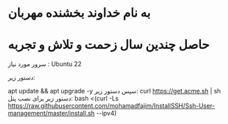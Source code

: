 # به نام خداوند بخشنده مهربان
# حاصل چندین سال زحمت و تلاش و تجربه
سرور مورد نیاز : Ubuntu 22

دستور زیر:

apt update && apt upgrade -y
سپس دستور زیر:
curl https://get.acme.sh | sh
دستور زیر برای نصب پنل:
bash <(curl -Ls https://raw.githubusercontent.com/mohamadfajim/InstallSSH/Ssh-User-management/master/install.sh --ipv4)
